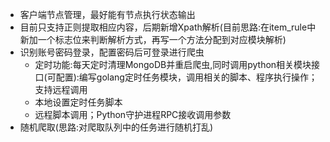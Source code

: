 - 客户端节点管理，最好能有节点执行状态输出
- 目前只支持正则提取相应内容，后期新增Xpath解析(目前思路:在item_rule中新加一个标志位来判断解析方式，再写一个方法分配到对应模块解析)
- 识别账号密码登录，配置密码后可登录进行爬虫
  - 定时功能:每天定时清理MongoDB并重启爬虫,同时调用python相关模块接口(可配置):编写golang定时任务模块，调用相关的脚本、程序执行操作；支持远程调用
  - 本地设置定时任务脚本
  - 远程脚本调用；Python守护进程RPC接收调用参数 
- 随机爬取(思路:对爬取队列中的任务进行随机打乱)
